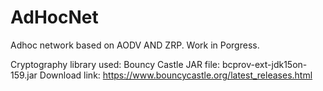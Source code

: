 # AdHocNet
Adhoc network based on AODV AND ZRP. 
Work in Porgress.

Cryptography library used: Bouncy Castle
JAR file: bcprov-ext-jdk15on-159.jar
Download link: https://www.bouncycastle.org/latest_releases.html
